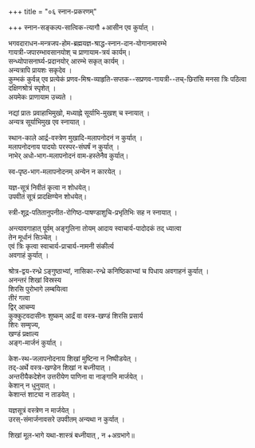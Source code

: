 +++
title = "०६ स्नान-प्रकरणम्"

+++
स्नान-सङ्कल्प-सात्विक-त्यागौ +आसीन एव कुर्यात् ।  

भगवदाराधन-मन्त्रजप-होम-ब्रह्मयज्ञ-श्राद्ध-स्नान-दान-योगानामारम्भे  
गायत्री-जपारम्भावसानयोश् च प्राणायाम-त्रयं कार्यम्।  
सन्ध्योपासनार्घ्य-प्रदानयोर् आरम्भे सकृत् कार्यम् ।  
अन्यत्रापि प्रायशः सकृदेव ।  
कुम्भकं कुर्वन्न् एव प्रत्येकं प्रणव-मिश्र-व्याहृति-सप्तक--सप्रणव-गायत्री--तच्-छिरांसि मनसा त्रिः पठित्वा  
दक्षिणश्रोत्रं स्पृशेत् ।  
अयमेकः प्राणायाम उच्यते । 

नद्यां प्रातः प्रवाहाभिमुखो, मध्याह्ने सूर्याभि-मुखश् च स्नायात् ।  
अन्यत्र सूर्याभिमुख एव स्नायात् ।  

स्थान-काले आर्द्र-वस्त्रेण मुखादि-मलापनोदनं न कुर्यात् ।  
मलापनोदनाय पादयोः परस्पर-संघर्षं न कुर्यात् ।  
नाभेर् अधो-भाग-मलापनोदनं वाम-हस्तेनैव कुर्यात्।  

स्व-पृष्ठ-भाग-मलापनोदनम् अन्येन न कारयेत् ।  

यज्ञ-सूत्रं निवीतं कृत्वा न शोधयेत्।  
उपवीतं सूत्रं प्रादक्षिण्येन शोधयेत्।  

स्त्री-शूद्र-पतितानुपनीत-रोगिष्ठ-पाषण्डाशुचि-प्रभृतिभिः सह न स्नायात् ।  

अन्त्यावगाहात् पूर्वम् अङ्गुलिना तोयम् आदाय स्वाचार्य-पादोदकं तद् ध्यात्वा  
तेन मूर्धानं सिञ्चेत् ।  
एवं त्रिः कृत्वा स्वाचार्य-प्राचार्य-नामनी संकीर्त्य  
अवगाहं कुर्यात् । 

श्रोत्र-द्वय-रन्ध्रे ऽङ्गुष्ठाभ्यां, नासिका-रन्ध्रे कनिष्ठिकाभ्यां च  पिधाय अवगाहनं कुर्यात् ।  
अनन्तरं शिखां विस्रस्य  
शिरसि पुरोभागे लम्बयित्वा  
तीरं गत्वा  
द्विर् आचम्य  
कुक्कुटवदासीनः शुष्कम् आर्द्रं वा वस्त्र-खण्डं शिरसि प्रसार्य  
शिरः सम्मृज्य,  
खण्डं प्रक्षाल्य  
अङ्ग-मार्जनं कुर्यात् ।  

केश-स्थ-जलापनोदनाय शिखां मुष्टिना न निष्पीडयेत् ।  
तद्-अर्थे वस्त्र-खण्डेन शिखां न बध्नीयात् ।  
अन्तरीयैकदेशेन उत्तरीयेण पाणिना वा नाङ्गानि मार्जयेत् ।  
केशान् न धुनुयात् ।  
केशान्तं शाट्या न ताडयेत् ।  

यज्ञसूत्रं वस्त्रेण न मार्जयेत् ।  
उरस्-संमार्जनावसरे उपवीतम् अन्यथा न कुर्यात् ।  

शिखां मूल-भागे यथा-शास्त्रं बध्नीयात् , न +अग्रभागे॥
